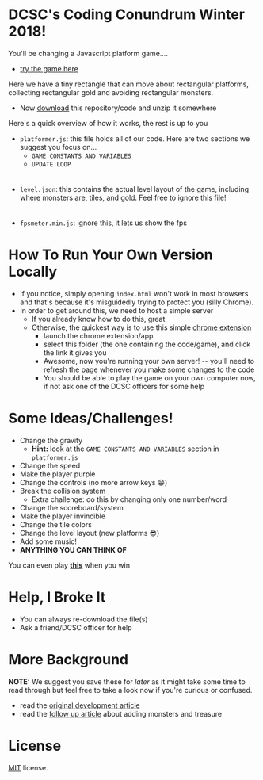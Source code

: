 DCSC's Coding Conundrum Winter 2018!
==========================

You'll be changing a Javascript platform game....

* [try the game here](http://codeincomplete.com/projects/tiny-platformer/index.html)

Here we have a tiny rectangle that can move about rectangular platforms,
collecting rectangular gold and avoiding rectangular monsters.
* Now [download](https://github.com/DavisCSClub/coding-conundrum-game/archive/master.zip) this repository/code and unzip it somewhere


Here's a quick overview of how it works, the rest is up to you
* `platformer.js`: this file holds all of our code. Here are two sections we suggest you focus on...
  * `GAME CONSTANTS AND VARIABLES`
  * `UPDATE LOOP`
<br /><br /><br />
* `level.json`: this contains the actual level layout of the game, including where monsters are, tiles, and gold. Feel free to ignore this file!
<br /><br /><br />
* `fpsmeter.min.js`: ignore this, it lets us show the fps


How To Run Your Own Version Locally
===========
* If you notice, simply opening `index.html` won't work in most browsers and that's because it's misguidedly trying to protect you (silly Chrome).
* In order to get around this, we need to host a simple server
    * If you already know how to do this, great
    * Otherwise, the quickest way is to use this simple [chrome extension](https://chrome.google.com/webstore/detail/web-server-for-chrome/ofhbbkphhbklhfoeikjpcbhemlocgigb?hl=en)
      * launch the chrome extension/app
      * select this folder (the one containing the code/game), and click the link it gives you
      * Awesome, now you're running your own server! -- you'll need to refresh the page whenever you make some changes to the code
      * You should be able to play the game on your own computer now, if not ask one of the DCSC officers for some help


Some Ideas/Challenges!
===========
* Change the gravity
  * **Hint:** look at the `GAME CONSTANTS AND VARIABLES` section in `platformer.js`
* Change the speed
* Make the player purple
* Change the controls (no more arrow keys :grin:)
* Break the collision system
  * Extra challenge: do this by changing only one number/word
* Change the scoreboard/system
* Make the player invincible
* Change the tile colors
* Change the level layout (new platforms :sunglasses:)
* Add some music!
* **ANYTHING YOU CAN THINK OF**

You can even play [**this**](https://www.youtube.com/watch?v=dQw4w9WgXcQ) when you win


Help, I Broke It
===========
* You can always re-download the file(s)
* Ask a friend/DCSC officer for help


More Background
===========
**NOTE:** We suggest you save these for *later* as it might take some time to read through but feel free to take a look now if you're curious or confused.
* read the [original development article](http://codeincomplete.com/posts/2013/5/27/tiny_platformer/)
* read the [follow up article](http://codeincomplete.com/posts/2013/6/2/tiny_platformer_revisited/) about adding monsters and treasure


License
=======
[MIT](http://en.wikipedia.org/wiki/MIT_License) license.
